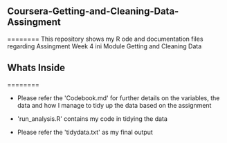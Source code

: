 ## Coursera-Getting-and-Cleaning-Data-Assingment
========
This repository shows my R ode and documentation files regarding Assingment Week 4 ini Module Getting and Cleaning Data

## Whats Inside
========
* Please refer the 'Codebook.md' for further details on the variables, the data and how I manage to tidy up the data based on the assignment

* 'run_analysis.R' contains my code in tidying the data

* Please refer the 'tidydata.txt' as my final output